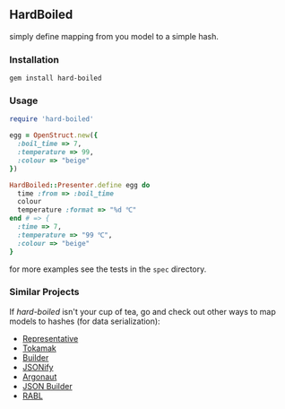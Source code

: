 ## HardBoiled

simply define mapping from you model to a simple hash.

### Installation

    gem install hard-boiled

### Usage

```ruby
require 'hard-boiled'

egg = OpenStruct.new({
  :boil_time => 7,
  :temperature => 99,
  :colour => "beige"
})

HardBoiled::Presenter.define egg do
  time :from => :boil_time
  colour
  temperature :format => "%d ℃"
end # => {
  :time => 7,
  :temperature => "99 ℃",
  :colour => "beige"
}
```

for more examples see the tests in the `spec` directory.

### Similar Projects

If _hard-boiled_ isn't your cup of tea, go and check out other ways to map models
to hashes (for data serialization):

* [Representative](https://github.com/mdub/representative)
* [Tokamak](https://github.com/abril/tokamak)
* [Builder](http://rubygems.org/gems/builder)
* [JSONify](https://github.com/bsiggelkow/jsonify)
* [Argonaut](https://github.com/jbr/argonaut)
* [JSON Builder](https://github.com/dewski/json_builder)
* [RABL](https://github.com/nesquena/rabl)